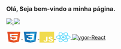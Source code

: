 ### Olá, Seja bem-vindo a minha página.

<!--
**Josimarschneider/JosimarSchneider** is a ✨ _special_ ✨ repository because its `README.md` (this file) appears on your GitHub profile.

Here are some ideas to get you started:

- 🔭 I’m currently working on ...
- 🌱 I’m currently learning ...
- 👯 I’m looking to collaborate on ...
- 🤔 I’m looking for help with ...
- 💬 Ask me about ...
- 📫 How to reach me: ...
- 😄 Pronouns: ...
- ⚡ Fun fact: ...
-->

 <div>
  <a href="https://github.com/josimarschneider">
  <img height="180em" src="https://github-readme-stats.vercel.app/api?username=josimarschneider&show_icons=true&theme=dark&include_all_commits=true&count_private=true"/>
  <img height="180em" src="https://github-readme-stats.vercel.app/api/top-langs/?username=josimarschneider&layout=compact&langs_count=7&theme=dark"/>
</div>
<div style="display: inline_block"><br>
    <img align="center" alt="ygor-HTML" height="30" width="40" src="https://raw.githubusercontent.com/devicons/devicon/master/icons/html5/html5-original.svg">
    <img align="center" alt="ygor-CSS" height="30" width="40" src="https://raw.githubusercontent.com/devicons/devicon/master/icons/css3/css3-original.svg">
    <img align="center" alt="ygor-Js" height="30" width="40" src="https://raw.githubusercontent.com/devicons/devicon/master/icons/javascript/javascript-plain.svg">
    <img align="center" alt="ygor-React" height="30" width="40" src="https://raw.githubusercontent.com/devicons/devicon/master/icons/react/react-original.svg">
    <img align="center" alt="ygor-React" height="30" width="80" src="https://img.shields.io/badge/MySQL-00000F?style=for-the-badge&logo=mysql&logoColor=white">
</div>
   
  ##

